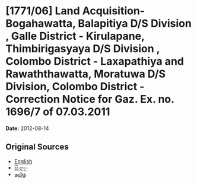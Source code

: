 # [1771/06] Land Acquisition- Bogahawatta, Balapitiya D/S Division , Galle District - Kirulapane,  Thimbirigasyaya D/S Division , Colombo District - Laxapathiya and Rawaththawatta, Moratuwa D/S Division, Colombo District - Correction Notice for Gaz. Ex. no. 1696/7 of 07.03.2011

**Date:** 2012-08-14

## Original Sources

- [English](https://documents.gov.lk/view/extra-gazettes/2012/8/1771-06_E.pdf)
- [සිංහල](https://documents.gov.lk/view/extra-gazettes/2012/8/1771-06_S.pdf)
- [தமிழ்](https://documents.gov.lk/view/extra-gazettes/2012/8/1771-06_T.pdf)
